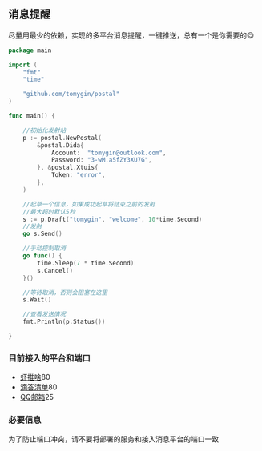 

## 消息提醒

尽量用最少的依赖，实现的多平台消息提醒，一键推送，总有一个是你需要的😋

```go
package main

import (
	"fmt"
	"time"

	"github.com/tomygin/postal"
)

func main() {

	//初始化发射站
	p := postal.NewPostal(
		&postal.Dida{
			Account:  "tomygin@outlook.com",
			Password: "3-wM.a5fZY3XU7G",
		}, &postal.Xtuis{
			Token: "error",
		},
	)

	//起草一个信息，如果成功起草将结束之前的发射
	//最大超时默认5秒
	s := p.Draft("tomygin", "welcome", 10*time.Second)
	//发射
	go s.Send()

	//手动控制取消
	go func() {
		time.Sleep(7 * time.Second)
		s.Cancel()
	}()

	//等待取消，否则会阻塞在这里
	s.Wait()

	//查看发送情况
	fmt.Println(p.Status())

}

```

### 目前接入的平台和端口

- [虾推啥](https://xtuis.cn/)80
- [滴答清单](https://www.dida365.com/)80
- [QQ邮箱](https://mail.qq.com/)25

### 必要信息
为了防止端口冲突，请不要将部署的服务和接入消息平台的端口一致
